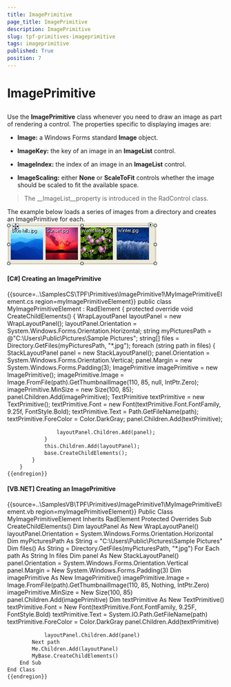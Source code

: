 ```yaml
---
title: ImagePrimitive
page_title: ImagePrimitive
description: ImagePrimitive
slug: tpf-primitives-imageprimitive
tags: imageprimitive
published: True
position: 7
---
```


# ImagePrimitive



## 

Use the __ImagePrimitive__ class whenever you need to draw an image as part of rendering a control. 
          The properties specific to displaying images are:
        

* __Image:__ a Windows Forms standard __Image__ object.
          

* __ImageKey:__ the key of an image in an __ImageList__ control.
          

* __ImageIndex:__ the index of an image in an __ImageList__ control.
          

* __ImageScaling:__ either __None__ or __ScaleToFit__ controls whether
            the image should be scaled to fit the available space.
          

>The __ImageList__property is introduced in the RadControl class.
          

The example below loads a series of images from a directory and creates an ImagePrimitive for each.![tpf-primitives-imageprimitive 001](images/tpf-primitives-imageprimitive001.png)

#### __[C#] Creating an ImagePrimitive__

{{source=..\SamplesCS\TPF\Primitives\ImagePrimitive1\MyImagePrimitiveElement.cs region=myImagePrimitiveElement}}
	    public class MyImagePrimitiveElement : RadElement
	    {
	        protected override void CreateChildElements()
	        {
	            WrapLayoutPanel layoutPanel = new WrapLayoutPanel();
	            layoutPanel.Orientation = System.Windows.Forms.Orientation.Horizontal;
	            string myPicturesPath = @"C:\Users\Public\Pictures\Sample Pictures";
	            string[] files = Directory.GetFiles(myPicturesPath, "*.jpg");
	            foreach (string path in files)
	            {
	                StackLayoutPanel panel = new StackLayoutPanel();
	                panel.Orientation = System.Windows.Forms.Orientation.Vertical;
	                panel.Margin = new System.Windows.Forms.Padding(3);
	                ImagePrimitive imagePrimitive = new ImagePrimitive();
	                imagePrimitive.Image = Image.FromFile(path).GetThumbnailImage(110, 85, null, IntPtr.Zero);
	                imagePrimitive.MinSize = new Size(100, 85);
	                panel.Children.Add(imagePrimitive);
	                TextPrimitive textPrimitive = new TextPrimitive();
	                textPrimitive.Font = new Font(textPrimitive.Font.FontFamily, 9.25f, FontStyle.Bold);
	                textPrimitive.Text = Path.GetFileName(path);
	                textPrimitive.ForeColor = Color.DarkGray;
	                panel.Children.Add(textPrimitive);
	
	                layoutPanel.Children.Add(panel);
	            }
	            this.Children.Add(layoutPanel);
	            base.CreateChildElements();
	        }
	    }
	{{endregion}}



#### __[VB.NET] Creating an ImagePrimitive__

{{source=..\SamplesVB\TPF\Primitives\ImagePrimitive1\MyImagePrimitiveElement.vb region=myImagePrimitiveElement}}
	Public Class MyImagePrimitiveElement
	    Inherits RadElement
	    Protected Overrides Sub CreateChildElements()
	        Dim layoutPanel As New WrapLayoutPanel()
	        layoutPanel.Orientation = System.Windows.Forms.Orientation.Horizontal
	        Dim myPicturesPath As String = "C:\Users\Public\Pictures\Sample Pictures"
	        Dim files() As String = Directory.GetFiles(myPicturesPath, "*.jpg")
	        For Each path As String In files
	            Dim panel As New StackLayoutPanel()
	            panel.Orientation = System.Windows.Forms.Orientation.Vertical
	            panel.Margin = New System.Windows.Forms.Padding(3)
	            Dim imagePrimitive As New ImagePrimitive()
	            imagePrimitive.Image = Image.FromFile(path).GetThumbnailImage(110, 85, Nothing, IntPtr.Zero)
	            imagePrimitive.MinSize = New Size(100, 85)
	            panel.Children.Add(imagePrimitive)
	            Dim textPrimitive As New TextPrimitive()
	            textPrimitive.Font = New Font(textPrimitive.Font.FontFamily, 9.25F, FontStyle.Bold)
	            textPrimitive.Text = System.IO.Path.GetFileName(path)
	            textPrimitive.ForeColor = Color.DarkGray
	            panel.Children.Add(textPrimitive)
	
	            layoutPanel.Children.Add(panel)
	        Next path
	        Me.Children.Add(layoutPanel)
	        MyBase.CreateChildElements()
	    End Sub
	End Class
	{{endregion}}


